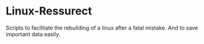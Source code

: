 # Linux-Ressurect
Scripts to facilitate the rebuilding of a linux after a fatal mistake. And to save important data easily.
